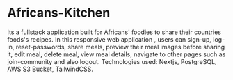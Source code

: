 # Africans-Kitchen
Its a fullstack application built for Africans' foodies to share their countries foods's recipes. In this responsive web application , users can sign-up, log-in, reset-passwords, share meals, preview their meal images before sharing it, edit meal, delete meal, view meal details, navigate to other pages such as join-community and also logout. Technologies used: Nextjs, PostgreSQL, AWS S3 Bucket, TailwindCSS.
